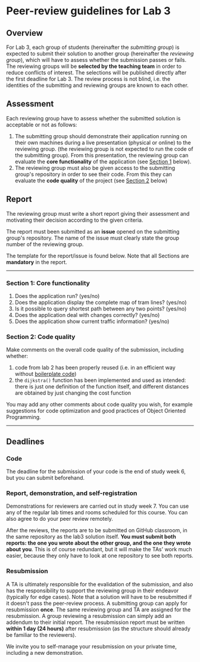 # Peer-review guidelines for Lab 3

## Overview

For Lab 3, each group of students (hereinafter the _submitting group_) is expected to submit their solution to another group (hereinafter the _reviewing group_), which will have to assess whether the submission passes or fails.
The reviewing groups will be **selected by the teaching team** in order to reduce conflicts of interest.
The selections will be published directly after the first deadline for Lab 3.
The review process is not blind, i.e. the identities of the submitting and reviewing groups are known to each other.

## Assessment

Each reviewing group have to assess whether the submitted solution is acceptable or not as follows:

1. The submitting group should demonstrate their application running on their own machines during a live presentation (physical or online) to the reviewing group.
  (the reviewing group is not expected to run the code of the submitting group).
  From this presentation, the reviewing group can evaluate the **core functionality** of the application (see [Section 1](#section-1-core-functionality) below).
2. The reviewing group must also be given access to the submitting group's repository in order to see their code. From this they can evaluate the **code quality** of the project (see [Section 2](#section-2-code-quality) below)

## Report

The reviewing group must write a short report giving their assessment and motivating their decision according to the given criteria.

The report must been submitted as an **issue** opened on the submitting group's repository.
The name of the issue must clearly state the group number of the reviewing group.

The template for the report/issue is found below.
Note that all Sections are **mandatory** in the report.

---

### Section 1: Core functionality

1. Does the application run? (yes/no)
2. Does the application display the complete map of tram lines? (yes/no)
3. Is it possible to query shortest path between any two points? (yes/no)
4. Does the application deal with changes correctly? (yes/no)
5. Does the application show current traffic information? (yes/no)

### Section 2: Code quality

Make comments on the overall code quality of the submission, including whether:

1. code from lab 2 has been properly reused (i.e. in an efficient way without [boilerplate code](https://en.wikipedia.org/wiki/Boilerplate_code))
2. the `dijkstra()` function has been implemented and used as intended: there is just
  one definition of the function itself, and different distances are
  obtained by just changing the cost function

You may add any other comments about code quality you wish,
for example suggestions for code optimization and good practices of Object Oriented Programming.

<!--
JOHN: They have to run the code in order to produce screenshots!
### Section 3: Screenshots

Insert two screenshots:

- screenshot 1 must present the web application displaying a shortest path between two stops (similar to the one presented in the assignement [here](https://htmlpreview.github.io/?https://github.com/aarneranta/chalmers-advanced-python/blob/main/labs/lab3/examples/show_route.html) but with **different tram stops** than in the example)
- screenshot 2 must present the code of the function `show_shortest()` (the main function required in the core part of the assignment, see [here](https://github.com/aarneranta/chalmers-advanced-python/blob/main/labs/lab3/lab3.md#your-todo-continue-from-here)).
-->

---

## Deadlines

### Code

The deadline for the submission of your code is the end of study week 6, but you can submit beforehand.

### Report, demonstration, and self-registration

Demonstrations for reviewers are carried out in study week 7.
You can use any of the regular lab times and rooms scheduled for this course.
You can also agree to do your peer review remotely.

After the reviews, the reports are to be submitted on GitHub classroom, in the same repository as the lab3 solution itself. **You must submit both reports: the one you wrote about the other group, and the one they wrote about you**. This is of course redundant, but it will make the TAs' work much easier, because they only have to look at one repository to see both reports.

### Resubmission

A TA is ultimately responsible for the evalidation of the submission, and also has the responsibility to support the reviewing group in their endeavor (typically for edge cases).
Note that a solution will have to be resubmitted if it doesn't pass the peer-review process. A submitting group can apply for resubmission **once**.
The same reviewing group and TA are assigned for the resubmission.
A group reviewing a resubmission can simply add an addendum to their initial report.
The resubmission report must be written **within 1 day (24 hours)** after resubmission (as the structure should already be familiar to the reviewers).

We invite you to self-manage your resubmission on your private time, including a new demonstration.
